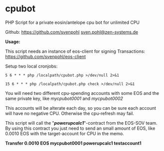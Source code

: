 # cpubot
PHP Script for a private eosin/antelope cpu bot for unlimited CPU 


Github: https://github.com/svenpohl
sven.pohl@zen-systems.de


**Usage:**

This script needs an instance of eos-client for signing Transactions:
https://github.com/svenpohl/eos-client

Setup two local cronjobs:
```
5 6 * * * php /localpath/cpubot.php >/dev/null 2>&1

15 6 * * * php /localpath/cpubot.php check >/dev/null 2>&1
```

You will need two different cpu-spending accounts with some EOS and the same private key, like *mycpubot0001* and *mycpubot0002*

This accounts will be alterate each day, so you can be sure each account will have no negative CPU. Otherwise the cpu-refresh may fail.

This script will call the "***powerupcalc1***"-contract from the EOS-SOV team. By using this contract you just need to send an small amount of EOS, like 0.0010 EOS with the target-account for CPU in the memo.

**Transfer 0.0010 EOS mycpubot0001 powerupcalc1 testaccount1**


